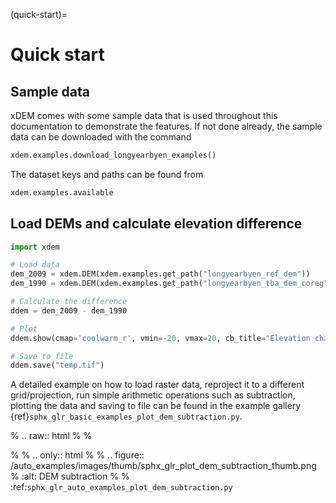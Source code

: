 (quick-start)=

# Quick start

## Sample data

xDEM comes with some sample data that is used throughout this documentation to demonstrate the features. If not done already, the sample data can be downloaded with the command

```python
xdem.examples.download_longyearbyen_examples()
```

The dataset keys and paths can be found from

```python
xdem.examples.available
```

## Load DEMs and calculate elevation difference

```python
import xdem

# Load data
dem_2009 = xdem.DEM(xdem.examples.get_path("longyearbyen_ref_dem"))
dem_1990 = xdem.DEM(xdem.examples.get_path("longyearbyen_tba_dem_coreg"))

# Calculate the difference
ddem = dem_2009 - dem_1990

# Plot
ddem.show(cmap='coolwarm_r', vmin=-20, vmax=20, cb_title="Elevation change (m)")

# Save to file
ddem.save("temp.tif")
```

A detailed example on how to load raster data, reproject it to a different grid/projection, run simple arithmetic operations such as subtraction, plotting the data and saving to file can be found in the example gallery {ref}`sphx_glr_basic_examples_plot_dem_subtraction.py`.

% .. raw:: html
%
%     <div class="sphx-glr-thumbcontainer" tooltip="DEM subtraction">
%
% .. only:: html
%
%  .. figure:: /auto_examples/images/thumb/sphx_glr_plot_dem_subtraction_thumb.png
%      :alt: DEM subtraction
%
%      :ref:`sphx_glr_auto_examples_plot_dem_subtraction.py`
